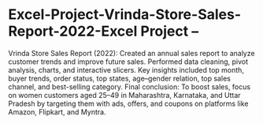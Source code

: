 # Excel-Project-Vrinda-Store-Sales-Report-2022-Excel Project – 
Vrinda Store Sales Report (2022): Created an annual sales report to analyze customer trends and improve future sales. Performed data cleaning, pivot analysis, charts, and interactive slicers. Key insights included top month, buyer trends, order status, top states, age–gender relation, top sales channel, and best-selling category. 
Final conclusion: To boost sales, focus on women customers aged 25–49 in Maharashtra, Karnataka, and Uttar Pradesh by targeting them with ads, offers, and coupons on platforms like Amazon, Flipkart, and Myntra.
